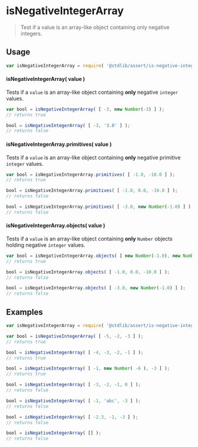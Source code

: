 # isNegativeIntegerArray

> Test if a value is an array-like object containing only negative integers.


<section class="usage">

## Usage

``` javascript
var isNegativeIntegerArray = require( '@stdlib/assert/is-negative-integer-array' );
```

#### isNegativeIntegerArray( value )

Tests if a `value` is an array-like object containing __only__ negative `integer` values.

<!-- eslint-disable no-new-wrappers -->

``` javascript
var bool = isNegativeIntegerArray( [ -3, new Number(-3) ] );
// returns true

bool = isNegativeIntegerArray( [ -3, '3.0' ] );
// returns false
```

#### isNegativeIntegerArray.primitives( value )

Tests if a `value` is an array-like object containing __only__ negative primitive `integer` values.

<!-- eslint-disable no-new-wrappers -->

``` javascript
var bool = isNegativeIntegerArray.primitives( [ -1.0, -10.0 ] );
// returns true

bool = isNegativeIntegerArray.primitives( [ -1.0, 0.0, -10.0 ] );
// returns false

bool = isNegativeIntegerArray.primitives( [ -3.0, new Number(-1.0) ] );
// returns false
```

#### isNegativeIntegerArray.objects( value )

Tests if a `value` is an array-like object containing __only__ `Number` objects holding negative `integer` values.

<!-- eslint-disable no-new-wrappers, max-len -->

``` javascript
var bool = isNegativeIntegerArray.objects( [ new Number(-1.0), new Number(-10.0) ] );
// returns true

bool = isNegativeIntegerArray.objects( [ -1.0, 0.0, -10.0 ] );
// returns false

bool = isNegativeIntegerArray.objects( [ -3.0, new Number(-1.0) ] );
// returns false
```

</section>

<!-- /.usage -->


<section class="examples">

## Examples

<!-- eslint-disable no-new-wrappers -->

``` javascript
var isNegativeIntegerArray = require( '@stdlib/assert/is-negative-integer-array' );

var bool = isNegativeIntegerArray( [ -5, -2, -3 ] );
// returns true

bool = isNegativeIntegerArray( [ -4, -3, -2, -1 ] );
// returns true

bool = isNegativeIntegerArray( [ -1, new Number( -6 ), -3 ] );
// returns true

bool = isNegativeIntegerArray( [ -3, -2, -1, 0 ] );
// returns false

bool = isNegativeIntegerArray( [ -1, 'abc', -3 ] );
// returns false

bool = isNegativeIntegerArray( [ -2.3, -1, -3 ] );
// returns false

bool = isNegativeIntegerArray( [] );
// returns false
```

</section>

<!-- /.examples -->


<section class="links">

</section>

<!-- /.links -->

